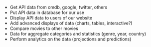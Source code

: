   - Get API data from omdb, google, twitter, others
  - Put API data in database for our use
  - Display API data to users of our website
  - Add advanced displays of data (charts, tables, interactive?)
  - Compare movies to other movies
  - Data for aggregate categories and statistics (genre, year, country)
  - Perform analytics on the data (projections and predictions)